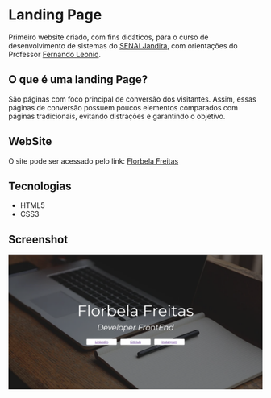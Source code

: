 # Landing Page
Primeiro website criado, com fins didáticos, para o curso de desenvolvimento de sistemas do [SENAI Jandira](https://jandira.sp.senai.br/), com orientações do Professor [Fernando Leonid](https://github.com/fernandoleonid).

## O que é uma landing Page?
São páginas com foco principal de conversão dos visitantes. Assim, essas páginas de conversão possuem poucos elementos comparados com páginas tradicionais, evitando distrações e garantindo o objetivo.

## WebSite
O site pode ser acessado pelo link: 
[Florbela Freitas](https://github.com/Florbela-Freitas/Aula4-landpage)

## Tecnologias
* HTML5
* CSS3

## Screenshot
![](captura.png)